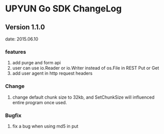 # UPYUN Go SDK ChangeLog

## Version 1.1.0

date: 2015.06.10

### features

1. add purge and form api
2. user can use io.Reader or io.Writer instead of os.File in REST Put or Get
3. add user agent in http request headers

### Change

1. change default chunk size to 32kb, and SetChunkSize will influenced entire program once used.


### Bugfix

1. fix a bug when using md5 in put

